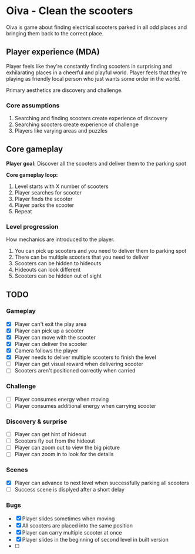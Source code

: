 # Oiva - Clean the scooters

Oiva is game about finding electrical scooters parked in all odd places and bringing them back to the correct place.

## Player experience (MDA)

Player feels like they're constantly finding scooters in surprising and exhilarating places in a cheerful and playful world. Player feels that they're playing as friendly local person who just wants some order in the world.

Primary aesthetics are discovery and challenge.

### Core assumptions

1. Searching and finding scooters create experience of discovery
2. Searching scooters create experience of challenge
3. Players like varying areas and puzzles

## Core gameplay

**Player goal:** Discover all the scooters and deliver them to the parking spot

**Core gameplay loop:**

1. Level starts with X number of scooters
2. Player searches for scooter
3. Player finds the scooter
4. Player parks the scooter
5. Repeat

### Level progression

How mechanics are introduced to the player.

1. You can pick up scooters and you need to deliver them to parking spot
2. There can be multiple scooters that you need to deliver
3. Scooters can be hidden to hideouts
4. Hideouts can look different
5. Scooters can be hidden out of sight

## TODO

### Gameplay

- [x] Player can't exit the play area
- [x] Player can pick up a scooter
- [x] Player can move with the scooter
- [x] Player can deliver the scooter
- [x] Camera follows the player
- [x] Player needs to deliver multiple scooters to finish the level
- [ ] Player can get visual reward when delivering scooter
- [ ] Scooters aren't positioned correctly when carried

### Challenge

- [ ] Player consumes energy when moving
- [ ] Player consumes additional energy when carrying scooter

### Discovery & surprise

- [ ] Player can get hint of hideout
- [ ] Scooters fly out from the hideout
- [ ] Player can zoom out to view the big picture
- [ ] Player can zoom in to look for the details

### Scenes

- [x] Player can advance to next level when successfully parking all scooters
- [ ] Success scene is displyed after a short delay

### Bugs

- [x] Player slides sometimes when moving
- [x] All scooters are placed into the same position
- [x] Player can carry multiple scooter at once
- [x] Player slides in the beginning of second level in built version
- [ ]
